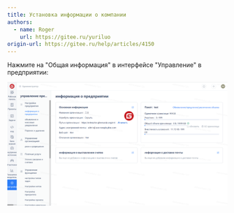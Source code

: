 ```yaml
---
title: Установка информации о компании
authors:
  - name: Roger
    url: https://gitee.ru/yuriluo
origin-url: https://gitee.ru/help/articles/4150
---
```


Нажмите на "Общая информация" в интерфейсе "Управление" в предприятии:

![Описание изображения](image669.png)